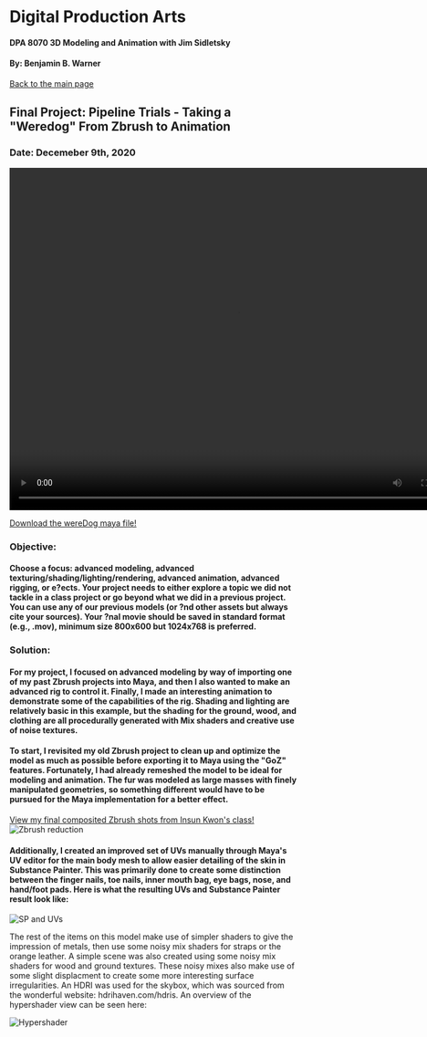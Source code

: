 # Digital Production Arts
#### DPA 8070 3D Modeling and Animation with Jim Sidletsky
#### By: Benjamin B. Warner

[Back to the main page](https://benwarnerdigitalarts.github.io/3Dworks/)

## Final Project: Pipeline Trials - Taking a "Weredog" From Zbrush to Animation
### Date: Decemeber 9th, 2020

<video src="https://benwarnerdigitalarts.github.io/3Dworks/dpa8070/finalPropject-wereDog/render/wereDogVid.mp4" width="800" height="600" controls preload></video>

[Download the wereDog maya file!](https://benwarnerdigitalarts.github.io/3Dworks/dpa8070/finalProject-wereDog/wereDog4.zip)

### Objective:
#### Choose a focus: advanced modeling, advanced texturing/shading/lighting/rendering, advanced animation, advanced rigging, or e?ects. Your project needs to either explore a topic we did not tackle in a class project or go beyond what we did in a previous project. You can use any of our previous models (or ?nd other assets but always cite your sources). Your ?nal movie should be saved in standard format (e.g., .mov), minimum size 800x600 but 1024x768 is preferred.

### Solution:
#### For my project, I focused on advanced modeling by way of importing one of my past Zbrush projects into Maya, and then I also wanted to make an advanced rig to control it. Finally, I made an interesting animation to demonstrate some of the capabilities of the rig. Shading and lighting are relatively basic in this example, but the shading for the ground, wood, and clothing are all procedurally generated with Mix shaders and creative use of noise textures.

#### To start, I revisited my old Zbrush project to clean up and optimize the model as much as possible before exporting it to Maya using the "GoZ" features.  Fortunately, I had already remeshed the model to be ideal for modeling and animation. The fur was modeled as large masses with finely manipulated geometries, so something different would have to be pursued for the Maya implementation for a better effect.

[View my final composited Zbrush shots from Insun Kwon's class!](https://benwarnerdigitalarts.github.io/3Dworks/zbrush/)
![Zbrush reduction](https://benwarnerdigitalarts.github.io/3Dworks/dpa8070/finalProject-wereDog/images/zbrush-process.PNG)

#### Additionally, I created an improved set of UVs manually through Maya's UV editor for the main body mesh to allow easier detailing of the skin in Substance Painter. This was primarily done to create some distinction between the finger nails, toe nails, inner mouth bag, eye bags, nose, and hand/foot pads. Here is what the resulting UVs and Substance Painter result look like:

![SP and UVs](https://benwarnerdigitalarts.github.io/3Dworks/dpa8070/finalProject-wereDog/images/sp-uvs.PNG)

The rest of the items on this model make use of simpler shaders to give the impression of metals, then use some noisy mix shaders for straps or the orange leather. A simple scene was also created using some noisy mix shaders for wood and ground textures.  These noisy mixes also make use of some slight displacment to create some more interesting surface irregularities. An HDRI was used for the skybox, which was sourced from the wonderful website: hdrihaven.com/hdris. An overview of the hypershader view can be seen here:

![Hypershader](https://benwarnerdigitalarts.github.io/3Dworks/dpa8070/finalProject-wereDog/images/hypershader-view.PNG)







